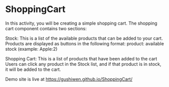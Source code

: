 # ShoppingCart

In this activity, you will be creating a simple shopping cart. The shopping cart component contains two sections:

Stock: This is a list of the available products that can be added to your cart. Products are displayed as buttons in the following format: product: available stock (example: Apple:2)

Shopping Cart: This is a list of products that have been added to the cart
Users can click any product in the Stock list, and if that product is in stock, it will be added to the cart.

Demo site is live at https://gushiwen.github.io/ShoppingCart/
